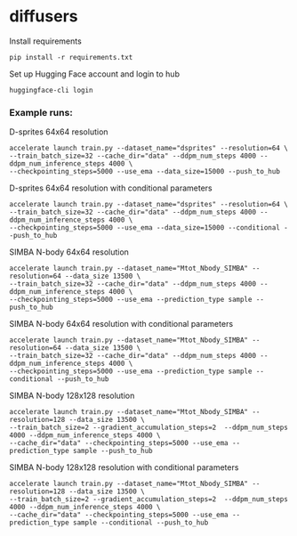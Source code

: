 # diffusers

Install requirements

```
pip install -r requirements.txt
```

Set up Hugging Face account and login to hub

```
huggingface-cli login
```

### Example runs: 

D-sprites 64x64 resolution

```
accelerate launch train.py --dataset_name="dsprites" --resolution=64 \
--train_batch_size=32 --cache_dir="data" --ddpm_num_steps 4000 --ddpm_num_inference_steps 4000 \
--checkpointing_steps=5000 --use_ema --data_size=15000 --push_to_hub
```

D-sprites 64x64 resolution with conditional parameters 

```
accelerate launch train.py --dataset_name="dsprites" --resolution=64 \
--train_batch_size=32 --cache_dir="data" --ddpm_num_steps 4000 --ddpm_num_inference_steps 4000 \
--checkpointing_steps=5000 --use_ema --data_size=15000 --conditional --push_to_hub
```

SIMBA N-body 64x64 resolution

```
accelerate launch train.py --dataset_name="Mtot_Nbody_SIMBA" --resolution=64 --data_size 13500 \
--train_batch_size=32 --cache_dir="data" --ddpm_num_steps 4000 --ddpm_num_inference_steps 4000 \
--checkpointing_steps=5000 --use_ema --prediction_type sample --push_to_hub
```

SIMBA N-body 64x64 resolution with conditional parameters

```
accelerate launch train.py --dataset_name="Mtot_Nbody_SIMBA" --resolution=64 --data_size 13500 \
--train_batch_size=32 --cache_dir="data" --ddpm_num_steps 4000 --ddpm_num_inference_steps 4000 \
--checkpointing_steps=5000 --use_ema --prediction_type sample --conditional --push_to_hub
```

SIMBA N-body 128x128 resolution

```
accelerate launch train.py --dataset_name="Mtot_Nbody_SIMBA" --resolution=128 --data_size 13500 \
--train_batch_size=2 --gradient_accumulation_steps=2  --ddpm_num_steps 4000 --ddpm_num_inference_steps 4000 \
--cache_dir="data" --checkpointing_steps=5000 --use_ema --prediction_type sample --push_to_hub
```

SIMBA N-body 128x128 resolution with conditional parameters

```
accelerate launch train.py --dataset_name="Mtot_Nbody_SIMBA" --resolution=128 --data_size 13500 \
--train_batch_size=2 --gradient_accumulation_steps=2  --ddpm_num_steps 4000 --ddpm_num_inference_steps 4000 \
--cache_dir="data" --checkpointing_steps=5000 --use_ema --prediction_type sample --conditional --push_to_hub
```

